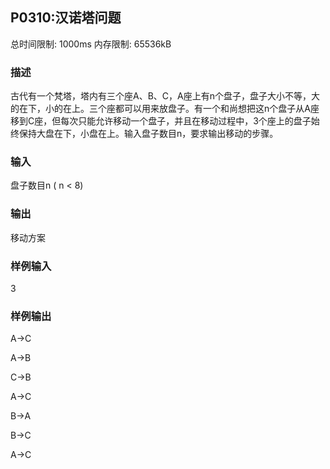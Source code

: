 ## P0310:汉诺塔问题

总时间限制: 1000ms 内存限制: 65536kB

### 描述

古代有一个梵塔，塔内有三个座A、B、C，A座上有n个盘子，盘子大小不等，大的在下，小的在上。三个座都可以用来放盘子。有一个和尚想把这n个盘子从A座移到C座，但每次只能允许移动一个盘子，并且在移动过程中，3个座上的盘子始终保持大盘在下，小盘在上。输入盘子数目n，要求输出移动的步骤。

### 输入

盘子数目n ( n < 8)

### 输出

移动方案

### 样例输入

3

### 样例输出

A->C 

A->B 

C->B 

A->C 

B->A 

B->C 

A->C